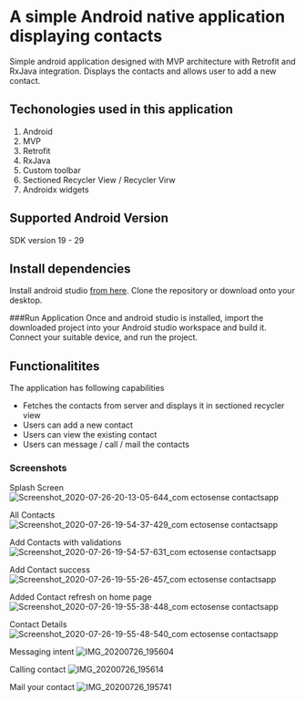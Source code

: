 # A simple Android native application displaying contacts
Simple android application designed with MVP architecture with Retrofit and RxJava integration. Displays the contacts and allows user to add a new contact.

## Techonologies used in this application
1. Android
2. MVP
3. Retrofit
4. RxJava
5. Custom toolbar
6. Sectioned Recycler View / Recycler Virw
6. Androidx widgets

## Supported Android Version
SDK version 19 - 29

## Install dependencies
Install android studio [from here](https://developer.android.com/studio). Clone the repository or download onto your desktop.

###Run Application
Once and android studio is installed, import the downloaded project into your Android studio workspace and build it. 
Connect your suitable device, and run the project.

## Functionalitites
The application has following capabilities
* Fetches the contacts from server and displays it in sectioned recycler view
* Users can add a new contact
* Users can view the existing contact
* Users can message / call / mail the contacts

### Screenshots
Splash Screen
![Screenshot_2020-07-26-20-13-05-644_com ectosense contactsapp](https://user-images.githubusercontent.com/10976047/88486261-d1255300-cf7c-11ea-8e76-5c0a7de7e685.jpg=24x48)

All Contacts
![Screenshot_2020-07-26-19-54-37-429_com ectosense contactsapp](https://user-images.githubusercontent.com/10976047/88486289-003bc480-cf7d-11ea-88a3-b0568a75f79f.png)

Add Contacts with validations
![Screenshot_2020-07-26-19-54-57-631_com ectosense contactsapp](https://user-images.githubusercontent.com/10976047/88486317-29f4eb80-cf7d-11ea-8fa6-32ecb66c9c72.jpg)

Add Contact success
![Screenshot_2020-07-26-19-55-26-457_com ectosense contactsapp](https://user-images.githubusercontent.com/10976047/88486326-4002ac00-cf7d-11ea-85da-d484a91704bf.jpg)

Added Contact refresh on home page
![Screenshot_2020-07-26-19-55-38-448_com ectosense contactsapp](https://user-images.githubusercontent.com/10976047/88486338-50b32200-cf7d-11ea-973c-5c12390ed32a.jpg)

Contact Details
![Screenshot_2020-07-26-19-55-48-540_com ectosense contactsapp](https://user-images.githubusercontent.com/10976047/88486355-645e8880-cf7d-11ea-8fc9-ffc68e139b78.jpg)

Messaging intent
![IMG_20200726_195604](https://user-images.githubusercontent.com/10976047/88486377-793b1c00-cf7d-11ea-9bea-89fdc6465c71.jpg)

Calling contact
![IMG_20200726_195614](https://user-images.githubusercontent.com/10976047/88486389-8d7f1900-cf7d-11ea-8756-eb37aa508797.jpg)

Mail your contact
![IMG_20200726_195741](https://user-images.githubusercontent.com/10976047/88486424-b43d4f80-cf7d-11ea-8c42-806bd289fadb.jpg)




